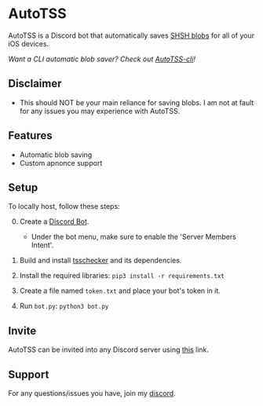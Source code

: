 # AutoTSS
AutoTSS is a Discord bot that automatically saves [SHSH blobs](https://www.theiphonewiki.com/wiki/SHSH) for all of your iOS devices.

*Want a CLI automatic blob saver? Check out [AutoTSS-cli](https://github.com/marijuanARM/autotss-cli/)!*

## Disclaimer
- This should NOT be your main reliance for saving blobs. I am not at fault for any issues you may experience with AutoTSS.

## Features
- Automatic blob saving
- Custom apnonce support

## Setup
To locally host, follow these steps:

0. Create a [Discord Bot](https://discord.com/developers/applications/).
    - Under the bot menu, make sure to enable the 'Server Members Intent'.

1. Build and install [tsschecker](https://github.com/tihmstar/tsschecker/) and its dependencies.

2. Install the required libraries:
`pip3 install -r requirements.txt`

3. Create a file named `token.txt` and place your bot's token in it.

4. Run `bot.py`:
`python3 bot.py`

## Invite
AutoTSS can be invited into any Discord server using [this](https://discord.com/oauth2/authorize?client_id=804072225723383818&scope=bot&permissions=93184/) link.

## Support
For any questions/issues you have, join my [discord](https://discord.gg/fAngssA/).
